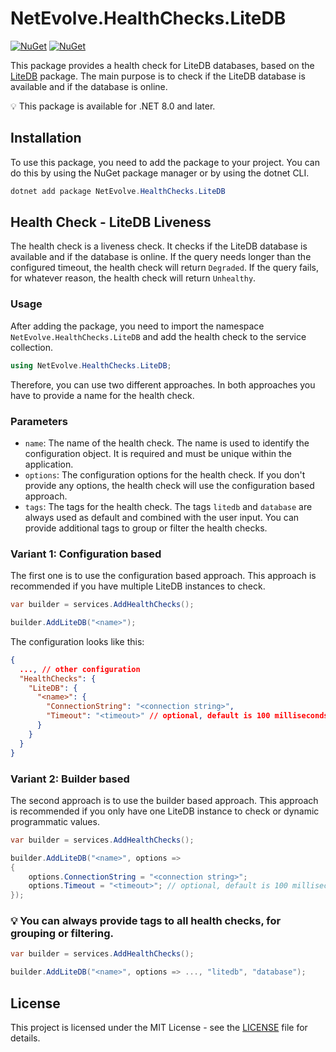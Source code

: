 # NetEvolve.HealthChecks.LiteDB

[![NuGet](https://img.shields.io/nuget/v/NetEvolve.HealthChecks.LiteDB?logo=nuget)](https://www.nuget.org/packages/NetEvolve.HealthChecks.LiteDB/)
[![NuGet](https://img.shields.io/nuget/dt/NetEvolve.HealthChecks.LiteDB?logo=nuget)](https://www.nuget.org/packages/NetEvolve.HealthChecks.LiteDB/)

This package provides a health check for LiteDB databases, based on the [LiteDB](https://www.nuget.org/packages/LiteDB/) package.
The main purpose is to check if the LiteDB database is available and if the database is online.

:bulb: This package is available for .NET 8.0 and later.

## Installation
To use this package, you need to add the package to your project. You can do this by using the NuGet package manager or by using the dotnet CLI.
```powershell
dotnet add package NetEvolve.HealthChecks.LiteDB
```

## Health Check - LiteDB Liveness
The health check is a liveness check. It checks if the LiteDB database is available and if the database is online.
If the query needs longer than the configured timeout, the health check will return `Degraded`.
If the query fails, for whatever reason, the health check will return `Unhealthy`.

### Usage
After adding the package, you need to import the namespace `NetEvolve.HealthChecks.LiteDB` and add the health check to the service collection.
```csharp
using NetEvolve.HealthChecks.LiteDB;
```
Therefore, you can use two different approaches. In both approaches you have to provide a name for the health check.

### Parameters
- `name`: The name of the health check. The name is used to identify the configuration object. It is required and must be unique within the application.
- `options`: The configuration options for the health check. If you don't provide any options, the health check will use the configuration based approach.
- `tags`: The tags for the health check. The tags `litedb` and `database` are always used as default and combined with the user input. You can provide additional tags to group or filter the health checks.

### Variant 1: Configuration based
The first one is to use the configuration based approach. This approach is recommended if you have multiple LiteDB instances to check.
```csharp
var builder = services.AddHealthChecks();

builder.AddLiteDB("<name>");
```

The configuration looks like this:
```json
{
  ..., // other configuration
  "HealthChecks": {
    "LiteDB": {
      "<name>": {
        "ConnectionString": "<connection string>",
        "Timeout": "<timeout>" // optional, default is 100 milliseconds
      }
    }
  }
}
```

### Variant 2: Builder based
The second approach is to use the builder based approach. This approach is recommended if you only have one LiteDB instance to check or dynamic programmatic values.
```csharp
var builder = services.AddHealthChecks();

builder.AddLiteDB("<name>", options =>
{
    options.ConnectionString = "<connection string>";
    options.Timeout = "<timeout>"; // optional, default is 100 milliseconds
});
```

### :bulb: You can always provide tags to all health checks, for grouping or filtering.

```csharp
var builder = services.AddHealthChecks();

builder.AddLiteDB("<name>", options => ..., "litedb", "database");
```

## License

This project is licensed under the MIT License - see the [LICENSE](https://raw.githubusercontent.com/dailydevops/healthchecks/refs/heads/main/LICENSE) file for details.
